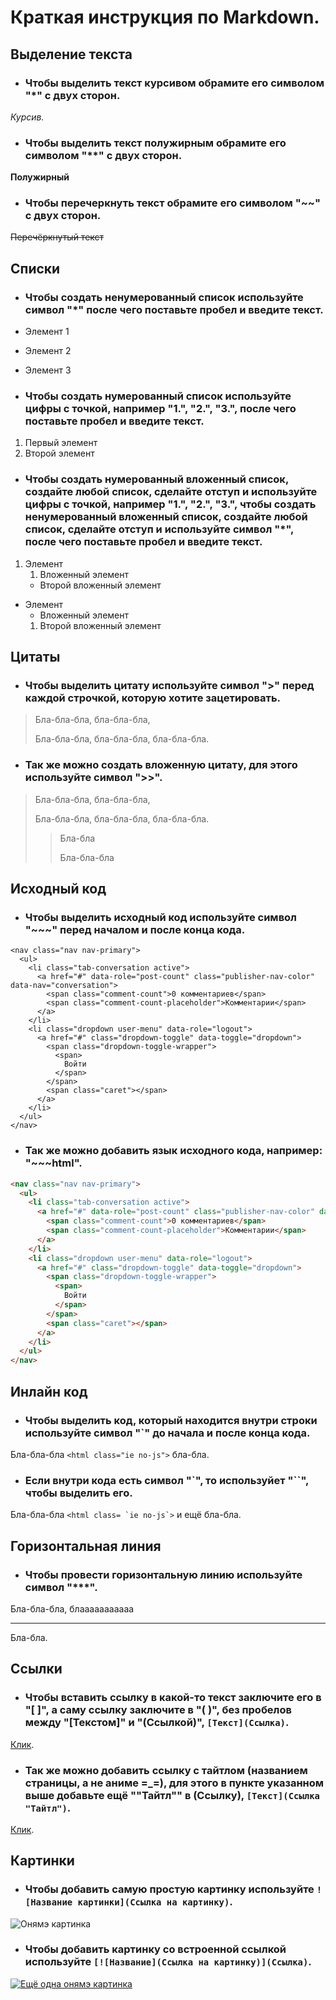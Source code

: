 # Краткая инструкция по Markdown.

## Выделение текста

* ### Чтобы выделить текст курсивом обрамите его символом "*" с двух сторон.

*Курсив.*

* ### Чтобы выделить текст полужирным обрамите его символом "**" с двух сторон.

**Полужирный**

* ### Чтобы перечеркнуть текст обрамите его символом "~~" с двух сторон.

~~Перечёркнутый текст~~

## Списки

* ### Чтобы создать ненумерованный список используйте символ "*" после чего поставьте пробел и введите текст.

* Элемент 1
* Элемент 2
* Элемент 3

* ### Чтобы создать нумерованный список используйте цифры с точкой, например "1.", "2.", "3.", после чего поставьте пробел и введите текст.

1. Первый элемент
2. Второй элемент

* ### Чтобы создать нумерованный вложенный список, создайте любой список, сделайте отступ и используйте цифры с точкой, например "1.", "2.", "3.", чтобы создать ненумерованный вложенный список, создайте любой список, сделайте отступ и используйте символ "*", после чего поставьте пробел и введите текст.

1. Элемент
    1. Вложенный элемент
    * Второй вложенный элемент

* Элемент
    * Вложенный элемент
    1. Второй вложенный элемент

## Цитаты

* ### Чтобы выделить цитату используйте символ ">" перед каждой строчкой, которую хотите зацетировать.

>Бла-бла-бла, бла-бла-бла,
>
>Бла-бла-бла, бла-бла-бла, бла-бла-бла.

* ### Так же можно создать вложенную цитату, для этого используйте символ ">>".

>Бла-бла-бла, бла-бла-бла,
>
>Бла-бла-бла, бла-бла-бла, бла-бла-бла.
>>Бла-бла
>>
>>Бла-бла-бла

## Исходный код

* ### Чтобы выделить исходный код используйте символ "~~~" перед началом и после конца кода.

```
<nav class="nav nav-primary">
  <ul>
    <li class="tab-conversation active">
      <a href="#" data-role="post-count" class="publisher-nav-color" data-nav="conversation">
        <span class="comment-count">0 комментариев</span>
        <span class="comment-count-placeholder">Комментарии</span>
      </a>
    </li>
    <li class="dropdown user-menu" data-role="logout">
      <a href="#" class="dropdown-toggle" data-toggle="dropdown">
        <span class="dropdown-toggle-wrapper">
          <span>
            Войти
          </span>
        </span>
        <span class="caret"></span>
      </a>
    </li>
  </ul>
</nav>
```
* ### Так же можно добавить язык исходного кода, например: "~~~html".

```html
<nav class="nav nav-primary">
  <ul>
    <li class="tab-conversation active">
      <a href="#" data-role="post-count" class="publisher-nav-color" data-nav="conversation">
        <span class="comment-count">0 комментариев</span>
        <span class="comment-count-placeholder">Комментарии</span>
      </a>
    </li>
    <li class="dropdown user-menu" data-role="logout">
      <a href="#" class="dropdown-toggle" data-toggle="dropdown">
        <span class="dropdown-toggle-wrapper">
          <span>
            Войти
          </span>
        </span>
        <span class="caret"></span>
      </a>
    </li>
  </ul>
</nav>
```

## Инлайн код
* ### Чтобы выделить код, который находится внутри строки используйте символ "`" до начала и после конца кода.

Бла-бла-бла `<html class="ie no-js">` бла-бла.

* ### Если внутри кода есть символ "`", то используйет "``", чтобы выделить его.

Бла-бла-бла ``<html class= `ie no-js`>`` и ещё бла-бла.

## Горизонтальная линия

* ### Чтобы провести горизонтальную линию используйте символ "***".

Бла-бла-бла, блааааааааааа
***
Бла-бла.

## Ссылки

* ### Чтобы вставить ссылку в какой-то текст заключите его в "[ ]", а саму ссылку заключите в "( )", без пробелов между "[Текстом]" и "(Ссылкой)", `[Текст](Ссылка)`.

[Клик](https://gb.ru/geek_university/developer).

* ### Так же можно добавить ссылку с тайтлом (названием страницы, а не аниме =_=), для этого в пункте указанном выше добавьте ещё ""Тайтл"" в (Ссылку), `[Текст](Ссылка "Тайтл")`.

[Клик](https://gb.ru/geek_university/developer "Разработчик").

## Картинки

* ### Чтобы добавить самую простую картинку используйте `![Название картинки](Ссылка на картинку)`.

![Онямэ картинка](https://imgur.com/a/h3cHWaA)

* ### Чтобы добавить картинку со встроенной ссылкой используйте `[![Название](Ссылка на картинку)](Ссылка)`.

[![Ещё одна онямэ картинка](https://imgur.com/a/gfFf2L8)](https://gb.ru/geek_university/developer)